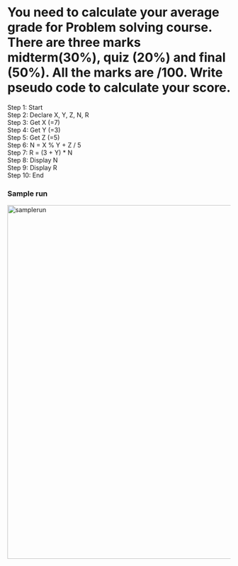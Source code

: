 # You need to calculate your average grade for Problem solving course. There are three marks midterm(30%), quiz (20%) and final (50%). All the marks are /100. Write pseudo code to calculate your score.

Step 1: Start  
Step 2: Declare X, Y, Z, N, R  
Step 3: Get X     (=7)  
Step 4: Get Y     (=3)  
Step 5: Get Z     (=5)  
Step 6: N = X % Y + Z / 5  
Step 7: R = (3 + Y) * N  
Step 8: Display N  
Step 9: Display R  
Step 10: End  



### Sample run

<img width="798" alt="samplerun" src="https://user-images.githubusercontent.com/32389129/66387718-364b9000-e9cd-11e9-8755-2da48e12c434.png">

